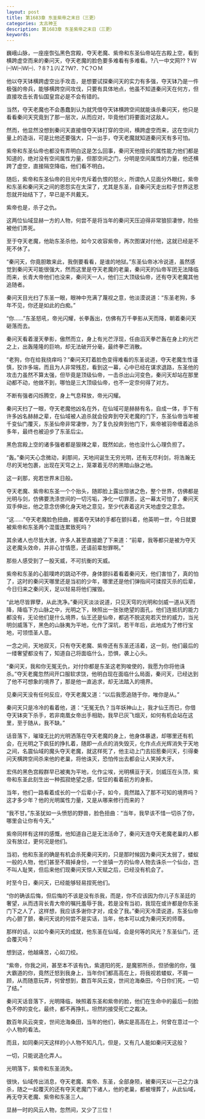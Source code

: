 ```yaml
---
layout: post
title: 第1683章 东圣紫帝之末日（三更）
categories: 太古神王
description: 第1683章 东圣紫帝之末日（三更）
keywords:
---
```


巍峨山脉，一座座恢弘黑色宫殿，夺天老魔、紫帝和东圣仙帝站在古殿上空，看到横跨虚空而来的秦问天，夺天老魔的脸色要多难看有多难看。?八一中文网?? ? Ｗ㈠Ｗ㈠Ｗ㈠．?８?１㈧Ｚ?Ｗ?．?Ｃ?ＯＭ

他以夺天钵横跨虚空出手攻击，是想要试探秦问天的实力有多强，夺天钵乃是一件极强的帝兵，能够横跨空间攻伐，只要有具体地点，他虽不知道秦问天在何方，但直接攻击长青仙国皇宫必是不会有错的。

当然，夺天老魔也不会愚蠢到认为就凭借夺天钵横跨空间就能诛杀秦问天，他只是看看秦问天究竟到了那一层次，从而应对，毕竟他们将要面对这敌人。

然而，他显然没想到秦问天直接借夺天钵打穿的空间，横跨虚空而来，这在空间力量上的造诣，可是比他还要强大，只一出手，夺天老魔就知道秦问天有多可怕。

紫帝和东圣仙帝也都没有弄明白这是怎么回事，秦问天他擅长的属性能力他们都是知道的，绝对没有空间属性力量，但那空间之门，分明是空间属性的力量，他还横跨了虚空，直接隔空降临，他们看不明白。

随后，紫帝和东圣仙帝的目光中充斥着仇恨的怒火，所谓仇人见面分外眼红，紫帝和东圣和秦问天之间的恩怨实在太深了，尤其是东圣，自秦问天走出粒子世界这恩怨就开始结下了，早已是不共戴天。

紫帝也是，杀子之仇。

这两位仙域显赫一方的人物，何尝不是将当年的秦问天压迫得非常狼狈凄惨，险些被他们弄死。

至于夺天老魔，他助东圣杀他，如今又收容紫帝，再次图谋对付他，这就已经是不死不休了。

“秦问天，你竟胆敢来此，我倒要看看，是谁的地狱。”东圣仙帝冰冷说道，虽然感觉到秦问天可能很强大，然而这里是夺天老魔的老巢，秦问天的仙帝军团无法降临而来，长青大帝他们也没来，秦问天一人，他们三大顶级仙帝，还有夺天老魔其他追随者。

秦问天目光扫了东圣一眼，眼神中充满了蔑视之意，他淡漠说道：“东圣老狗，多年不见，你还是如此的白痴。”

“你……”东圣怒吼，帝光闪耀，长拳轰出，仿佛有万千拳影从天而降，朝着秦问天砸落而去。

秦问天看着漫天拳影，傲然而立，身上有光芒浮现，任由滔天拳芒轰在身上的光芒之上，出轰隆隆的巨响，却无法破开分毫，最终拳芒消散。

“老狗，你在给我挠痒吗？”秦问天盯着脸色变得难看的东圣说道，夺天老魔生性谨慎，狡诈多端，而且为人非常残忍，看到这一幕，心中已经在谋求退路，东圣他的攻击力虽然不算太强，但毕竟是顶级仙帝，一击杀出山河变色，秦问天却站在那里动都不动，他做不到，哪怕是三大顶级仙帝，也不一定奈何得了对方。

不断有强者闪烁腾空，身上气息释放，帝光闪耀。

秦问天扫了一眼，夺天老魔他凶名在外，在仙域可是赫赫有名，自成一体，手下有许多凶名赫赫之辈，在仙域被人追杀就会投奔到夺天老魔的门下，东圣仙帝当年被千变仙门覆灭，东圣仙帝非常凄惨，为了复仇投奔到他门下，紫帝被羽帝缠着追杀多年，最终也被迫步了东圣后尘。

黑色宫殿上空的诸多强者都是狠辣之辈，既然如此，他也没什么心理负担了。

“轰。”秦问天心念微动，刹那间，天地间诞生无穷光明，还有无尽利剑，将浩瀚无尽的天地包裹，出现在天穹之上，笼罩着无尽的黑暗山脉之地。

这一刹那，宛若世界末日般。

夺天老魔、紫帝和东圣一个个抬头，随即脸上露出惊骇之色，整个世界，仿佛都是光明与剑，仿佛要洗涤世间的一切污垢，净化一切罪恶，这一幕太可怕了，秦问天双手伸出，他之意念仿佛化身天地之意见，至少代表着这片天地虚空之意念。

“这……”夺天老魔脸色扭曲，握着夺天钵的手都在颤抖着，他英明一世，今日就要被紫帝和东圣两个混蛋连累致死吗？

其余诸人也尽皆大骇，许多人甚至直接跪了下来道：“前辈，我等都只是被为夺天这老魔头效命，并非心甘情愿，还请前辈恕罪啊。”

那些人感受到了一股天威，不可抗衡的天威。

紫帝和东圣的心脏噗咚的跳动不停，身体颤抖着看着秦问天，他们害怕了，真的怕了，这时的秦问天哪里还是当初的少年，哪里还是他们弹指间可揉捏灭杀的后辈，今日归来之秦问天，足以轻易将他们摧毁。

“此地尽皆罪孽，从此洗净。”秦问天淡淡说道，只见天穹的光明和剑威一道从天而降，降临下方山脉之中，光明之下，映照出一张张绝望的面孔，他们连抵抗的能力都没有，无论他们是什么境界，仙王还是仙帝，都逃不脱这宛若灭世的威力，当光明剑威落下，黑色的山脉夷为平地，化作了深坑，若干年后，此地成为了修行宝地，可领悟圣人意。

一念之间，天地寂灭，只有夺天老魔、紫帝还有东圣还活着，这一刻，他们最后的一缕奢望都没有了，知道自己将面临什么，恐惧，袭上心头。

“秦问天，我和你无冤无仇，对付你都是东圣这老狗唆使的，我愿为你将他诛杀。”夺天老魔忽然间开口服软求饶，他明白现在面临什么局面，秦问天，已经达到了他不可想象的境界了，那是他一直追求，却无法踏入的境界。

见秦问天没有任何反应，夺天老魔又道：“以后我愿追随于你，唯你是从。”

秦问天只是冷冷的看着他，道：“无冤无仇？当年妖神山上，我才仙王而已，你借夺天钵突下杀手，若非南凰女帝出手相助，我早已灰飞烟灭，如何有机会站在这里，至于随从，我不缺。”

话音落下，璀璨无比的光明洒落在夺天老魔的身上，他身体暴退，却哪里还有机会，在光明之下疯狂的挣扎着，随即一点点的消失毁灭，化作点点光辉消失于天地之间，名震仙域的魔头夺天老魔，就这样死了，他主动上门去招惹秦问天，引得秦问天横跨空间杀来他的老巢，将他诛灭，恐怕传出去都会让人笑掉大牙。

宏伟的黑色宫殿群早已被夷为平地，化作尘埃，光明横亘于天，剑威压在头顶，紫帝和东圣此刻生出一种孤寂绝望之感，怔怔的看着前方的身影。

当年，他们一路看着成长的一个后辈小子，如今，竟然踏入了那不可知的境界吗？这才多少年？他的光明属性力量，又是从哪来修行而来的？

“我不甘。”东圣犹如一头愤怒的野兽，脸色扭曲：“当年，我早该不惜一切杀了你，哪里会让你有今天。”

紫帝同样有这样的感慨，他知道自己是无法活命了，秦问天连夺天老魔老巢的人都没有放过，更何况是他们。

当初，他和东圣的确是有机会杀死秦问天的，只是那时候因为秦问天太弱了，蝼蚁一般的人物，他们甚至不屑掉身份，一个坐镇一方的仙帝人物去诛杀一个仙台，岂不叫人耻笑，但后来他们现秦问天惊人天赋之后，已经没有机会了。

时至今日，秦问天，已经能够轻易捏死他们。

“你的确该后悔，但后悔的不该是没有杀我，而是，你不应该因为你儿子东圣廷的奢望，从而违背长青大帝的嘱托羞辱于我，若是没有当初，我现在或许都是你东圣门下之人了，这样想，我应该多谢你才对，成全了我。”秦问天冷漠说道，东圣仙帝内心颤了颤，秦问天说的何尝不是实话，当年，他本可以成为秦问天的师尊。

那样的话，以如今秦问天的成就，他东圣在仙域，会是何等的风光？东圣仙门，还会覆灭吗？

想到这，他越痛苦，心如刀绞。

“紫帝，你我之间，甚至本不该有仇，紫道阳的死，是魔邪所杀，但骄傲的你，强大霸道的你，竟然迁怒到我身上，当年你们都高高在上，将我视若蝼蚁，不屑一顾，从而随意玩弄，何曾想到，数百年风云变，世间沧海桑田，今日你们死，一切了结。”

秦问天话音落下，光明降临，映照着东圣和紫帝的脸，他们在生命中的最后一刻脸色不停的变化，最终，都不再挣扎，坦然的接受死亡之裁决。

数百年风云突变，世间沧海桑田，当年的他们，确实是高高在上，何曾在意过一个小人物的看法。

而且，如同秦问天这样的小人物不知凡几，但是，又有几人能如秦问天这般？

一切，只能说造化弄人。

光明落下，紫帝和东圣消失。

很快，仙域传出消息，夺天老魔、紫帝、东圣，全部身陨，被秦问天以一己之力诛杀，随之一起覆灭的还有夺天老魔门下诸人，他的老巢，都被埋葬了，从此仙域，再无夺天老魔、紫帝和东圣三人。

显赫一时的风云人物，忽然间，又少了三位！
